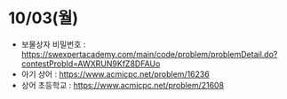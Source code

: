 # 10/03(월)
- 보물상자 비밀번호 : https://swexpertacademy.com/main/code/problem/problemDetail.do?contestProbId=AWXRUN9KfZ8DFAUo
- 아기 상어 : https://www.acmicpc.net/problem/16236
- 상어 초등학교 : https://www.acmicpc.net/problem/21608
